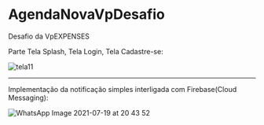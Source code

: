 # AgendaNovaVpDesafio
Desafio da VpEXPENSES






Parte Tela Splash, Tela Login, Tela Cadastre-se:

![tela11](https://user-images.githubusercontent.com/76443540/126244182-986ab863-b3e4-451e-b369-8fef31d9d1cd.png)


-------------------------------------------------------------------------------------------------------------------------------------------------------------------------



Implementação da notificação simples interligada com Firebase(Cloud Messaging):

![WhatsApp Image 2021-07-19 at 20 43 52](https://user-images.githubusercontent.com/76443540/126242033-b26ddb93-cfc9-45f4-9068-b2425d7cd82a.jpeg)


